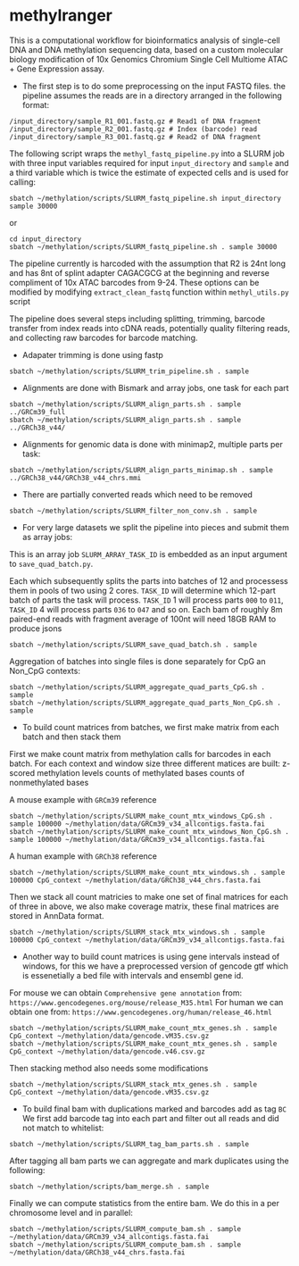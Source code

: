# methylranger

This is a computational workflow for bioinformatics analysis of single-cell DNA and DNA methylation sequencing data, 
based on a custom molecular biology modification of 10x Genomics Chromium Single Cell Multiome ATAC + Gene Expression assay.

- The first step is to do some preprocessing on the input FASTQ files.
the pipeline assumes the reads are in a directory arranged in the following format:

```
/input_directory/sample_R1_001.fastq.gz # Read1 of DNA fragment
/input_directory/sample_R2_001.fastq.gz # Index (barcode) read
/input_directory/sample_R3_001.fastq.gz # Read2 of DNA fragment
```

The following script wraps the `methyl_fastq_pipeline.py` into a SLURM job with three input variables required for input
`input_directory` and `sample` and a third variable which is twice the estimate of expected cells and is used for calling:

```
sbatch ~/methylation/scripts/SLURM_fastq_pipeline.sh input_directory sample 30000
```
or
```
cd input_directory
sbatch ~/methylation/scripts/SLURM_fastq_pipeline.sh . sample 30000
```

The pipeline currently is harcoded with the assumption that R2 is 24nt long and has 8nt of splint adapter CAGACGCG at the beginning and reverse compliment of 10x ATAC barcodes from 9-24. These options can be modified by modifying `extract_clean_fastq` function within `methyl_utils.py` script

The pipeline does several steps including splitting, trimming, barcode transfer from index reads into cDNA reads, potentially quality filtering reads, and collecting raw barcodes for barcode matching.

- Adapater trimming is done using fastp

```
sbatch ~/methylation/scripts/SLURM_trim_pipeline.sh . sample
```

- Alignments are done with Bismark and array jobs, one task for each part
```
sbatch ~/methylation/scripts/SLURM_align_parts.sh . sample ../GRCm39_full
sbatch ~/methylation/scripts/SLURM_align_parts.sh . sample ../GRCh38_v44/
```

- Alignments for genomic data is done with minimap2, multiple parts per task:
```
sbatch ~/methylation/scripts/SLURM_align_parts_minimap.sh . sample  ../GRCh38_v44/GRCh38_v44_chrs.mmi
```

- There are partially converted reads which need to be removed
```
sbatch ~/methylation/scripts/SLURM_filter_non_conv.sh . sample
```

- For very large datasets we split the pipeline into pieces and submit them as array jobs:

This is an array job `SLURM_ARRAY_TASK_ID` is embedded as an input argument to `save_quad_batch.py`. 

Each  which subsequently splits the parts into batches of 12 and processess them in pools of two using 2 cores. `TASK_ID` will determine which 12-part batch of parts the task will process. `TASK_ID` 1 will process parts `000` to `011`, `TASK_ID` 4 will process parts `036` to `047` and so on.
Each bam of roughly 8m paired-end reads with fragment average of 100nt will need 18GB RAM to produce jsons

```
sbatch ~/methylation/scripts/SLURM_save_quad_batch.sh . sample
```

Aggregation of batches into single files is done separately for CpG an Non_CpG contexts:

```
sbatch ~/methylation/scripts/SLURM_aggregate_quad_parts_CpG.sh . sample
sbatch ~/methylation/scripts/SLURM_aggregate_quad_parts_Non_CpG.sh . sample
```

- To build count matrices from batches, we first make matrix from each batch and then stack them

First we make count matrix from methylation calls for barcodes in each batch. For each context and window size three different matices are built:
z-scored methylation levels
counts of methylated bases
counts of nonmethylated bases

A mouse example with `GRCm39` reference
```
sbatch ~/methylation/scripts/SLURM_make_count_mtx_windows_CpG.sh . sample 100000 ~/methylation/data/GRCm39_v34_allcontigs.fasta.fai
sbatch ~/methylation/scripts/SLURM_make_count_mtx_windows_Non_CpG.sh . sample 100000 ~/methylation/data/GRCm39_v34_allcontigs.fasta.fai
```

A human example with `GRCh38` reference
```
sbatch ~/methylation/scripts/SLURM_make_count_mtx_windows.sh . sample 100000 CpG_context ~/methylation/data/GRCh38_v44_chrs.fasta.fai 
```

Then we stack all count matricies to make one set of final matrices for each of three in above, we also make coverage matrix, these final matrices are stored in AnnData format.
```
sbatch ~/methylation/scripts/SLURM_stack_mtx_windows.sh . sample 100000 CpG_context ~/methylation/data/GRCm39_v34_allcontigs.fasta.fai
```

- Another way to build count matrices is using gene intervals instead of windows, for this we have a preprocessed version of gencode gtf which is essenetially a bed file with intervals and ensembl gene id. 

For mouse we can obtain `Comprehensive gene annotation` from: `https://www.gencodegenes.org/mouse/release_M35.html`
For human we can obtain one from: `https://www.gencodegenes.org/human/release_46.html`

```
sbatch ~/methylation/scripts/SLURM_make_count_mtx_genes.sh . sample CpG_context ~/methylation/data/gencode.vM35.csv.gz
sbatch ~/methylation/scripts/SLURM_make_count_mtx_genes.sh . sample CpG_context ~/methylation/data/gencode.v46.csv.gz 
```

Then stacking method also needs some modifications
```
sbatch ~/methylation/scripts/SLURM_stack_mtx_genes.sh . sample CpG_context ~/methylation/data/gencode.vM35.csv.gz
```

- To build final bam with duplications marked and barcodes add as tag `BC`
We first add barcode tag into each part and filter out all reads and did not match to whitelist:

```
sbatch ~/methylation/scripts/SLURM_tag_bam_parts.sh . sample
```

After tagging all bam parts we can aggregate and mark duplicates using the following:
```
sbatch ~/methylation/scripts/bam_merge.sh . sample
```
Finally we can compute statistics from the entire bam. We do this in a per chromosome level and in parallel:
```
sbatch ~/methylation/scripts/SLURM_compute_bam.sh . sample ~/methylation/data/GRCm39_v34_allcontigs.fasta.fai
sbatch ~/methylation/scripts/SLURM_compute_bam.sh . sample ~/methylation/data/GRCh38_v44_chrs.fasta.fai
        
```

